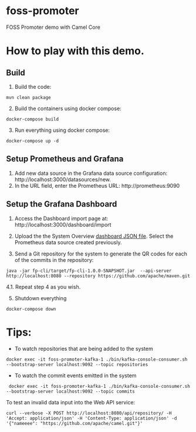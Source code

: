 # foss-promoter
FOSS Promoter demo with Camel Core

# How to play with this demo.

## Build

1. Build the code:
```shell
mvn clean package
```


2. Build the containers using docker compose:
```shell
docker-compose build 
```

3. Run everything using docker compose:
```shell
docker-compose up -d
```


## Setup Prometheus and Grafana

1. Add new data source in the Grafana data source configuration: http://localhost:3000/datasources/new.
2. In the URL field, enter the Prometheus URL: http://prometheus:9090


## Setup the Grafana Dashboard

1. Access the Dashboard import page at: http://localhost:3000/dashboard/import
2. Upload the the System Overview [dashboard JSON file](./grafana/System%20Overview.json). Select the Prometheus data source created previously.


4. Send a Git repository for the system to generate the QR codes for each of the commits in the repository:

```shell
java -jar fp-cli/target/fp-cli-1.0.0-SNAPSHOT.jar  --api-server http://localhost:8080 --repository https://github.com/apache/maven.git
```

4.1. Repeat step 4 as you wish.

5. Shutdown everything
```shell
docker-compose down
```


# Tips:

- To watch repositories that are being added to the system
```shell
docker exec -it foss-promoter-kafka-1 ./bin/kafka-console-consumer.sh --bootstrap-server localhost:9092 --topic repositories
```


- To watch the commit events emitted in the system
```shell
 docker exec -it foss-promoter-kafka-1 ./bin/kafka-console-consumer.sh --bootstrap-server localhost:9092 --topic commits
```

To test an invalid data input into the Web API service:

```shell
curl --verbose -X POST http://localhost:8080/api/repository/ -H 'Accept: application/json' -H 'Content-Type: application/json' -d '{"nameeee": "https://github.com/apache/camel.git"}'
```
